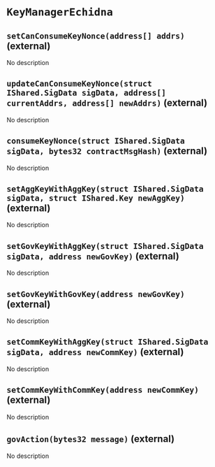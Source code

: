 # `KeyManagerEchidna`

## `setCanConsumeKeyNonce(address[] addrs)` (external)

No description

## `updateCanConsumeKeyNonce(struct IShared.SigData sigData, address[] currentAddrs, address[] newAddrs)` (external)

No description

## `consumeKeyNonce(struct IShared.SigData sigData, bytes32 contractMsgHash)` (external)

No description

## `setAggKeyWithAggKey(struct IShared.SigData sigData, struct IShared.Key newAggKey)` (external)

No description

## `setGovKeyWithAggKey(struct IShared.SigData sigData, address newGovKey)` (external)

No description

## `setGovKeyWithGovKey(address newGovKey)` (external)

No description

## `setCommKeyWithAggKey(struct IShared.SigData sigData, address newCommKey)` (external)

No description

## `setCommKeyWithCommKey(address newCommKey)` (external)

No description

## `govAction(bytes32 message)` (external)

No description
